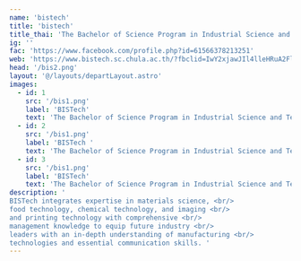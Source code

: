 ```yaml
---
name: 'bistech'
title: 'bistech'
title_thai: 'The Bachelor of Science Program in Industrial Science and Technology'
ig: ''
fac: 'https://www.facebook.com/profile.php?id=61566378213251'
web: 'https://www.bistech.sc.chula.ac.th/?fbclid=IwY2xjawJIl4lleHRuA2FlbQIxMAABHWuwngpwwWEI2RUAGVaDXXUKtETSbYNZHmCQcgnoQfVD_UgmMia1TAaTDQ_aem_8ErTVXL3E2U6jz0PNjiYrg'
head: '/bis2.png'
layout: '@/layouts/departLayout.astro'
images:
  - id: 1
    src: '/bis1.png'
    label: 'BISTech'
    text: 'The Bachelor of Science Program in Industrial Science and Technology'
  - id: 2
    src: '/bis1.png'
    label: 'BISTech '
    text: 'The Bachelor of Science Program in Industrial Science and Technology'
  - id: 3
    src: '/bis1.png'
    label: 'BISTech'
    text: 'The Bachelor of Science Program in Industrial Science and Technology'
description: '
BISTech integrates expertise in materials science, <br/>
food technology, chemical technology, and imaging <br/>
and printing technology with comprehensive <br/>
management knowledge to equip future industry <br/>
leaders with an in-depth understanding of manufacturing <br/>
technologies and essential communication skills. '
---
```


